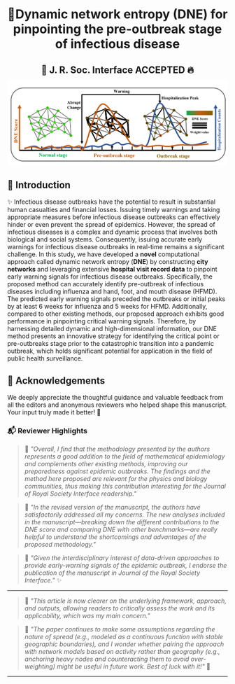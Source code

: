 <h1 align="center">🚀Dynamic network entropy (DNE) for pinpointing the pre-outbreak stage of infectious disease</h1>

<div align="center" style="margin-bottom: 1em;">
  <h2 style="font-size: 1.5em; font-weight: bold; margin-bottom: 0.5em;">
    🎉 J. R. Soc. Interface ACCEPTED 🔥
  </h2>
  <img src="assets/Abstract.png" alt="Introduction Figure" width="800"/>
</div>

## 📖 Introduction
✨ Infectious disease outbreaks have the potential to result in substantial human casualties and financial losses. Issuing timely warnings and taking appropriate measures before infectious disease outbreaks can effectively hinder or even prevent the spread of epidemics. However, the spread of infectious diseases is a complex and dynamic process that involves both biological and social systems. Consequently, issuing accurate early warnings for infectious disease outbreaks in real-time remains a significant challenge. In this study, we have developed a **novel** computational approach called dynamic network entropy (**DNE**) by constructing **city networks** and leveraging extensive **hospital visit record data** to pinpoint early warning signals for infectious disease outbreaks. Specifically, the proposed method can accurately identify pre-outbreak of infectious diseases including influenza and hand, foot, and mouth disease (HFMD). The predicted early warning signals preceded the outbreaks or initial peaks by at least 6 weeks for influenza and 5 weeks for HFMD. Additionally, compared to other existing methods, our proposed approach exhibits good performance in pinpointing critical warning signals. Therefore, by harnessing detailed dynamic and high-dimensional information, our DNE method presents an innovative strategy for identifying the critical point or pre-outbreaks stage prior to the catastrophic transition into a pandemic outbreak, which holds significant potential for application in the field of public health surveillance.

## 🐣 Acknowledgements

We deeply appreciate the thoughtful guidance and valuable feedback from all the editors and anonymous reviewers who helped shape this manuscript. Your input truly made it better! 🌟

### 📬 Reviewer Highlights

> 💬 *"Overall, I find that the methodology presented by the authors represents a good addition to the field of mathematical epidemiology and complements other existing methods, improving our preparedness against epidemic outbreaks. The findings and the method here proposed are relevant for the physics and biology communities, thus making this contribution interesting for the Journal of Royal Society Interface readership."*

> 💬 *"In the revised version of the manuscript, the authors have satisfactorily addressed all my concerns. The new analyses included in the manuscript—breaking down the different contributions to the DNE score and comparing DNE with other benchmarks—are really helpful to understand the shortcomings and advantages of the proposed methodology."*

> 💬 *"Given the interdisciplinary interest of data-driven approaches to provide early-warning signals of the epidemic outbreak, I endorse the publication of the manuscript in Journal of the Royal Society Interface."* ✨

---

> 💬 *"This article is now clearer on the underlying framework, approach, and outputs, allowing readers to critically assess the work and its applicability, which was my main concern."*

> 💬 *"The paper continues to make some assumptions regarding the nature of spread (e.g., modeled as a continuous function with stable geographic boundaries), and I wonder whether pairing the approach with network models based on activity rather than geography (e.g., anchoring heavy nodes and counteracting them to avoid over-weighting) might be useful in future work. Best of luck with it!"* 🌈

---
 

